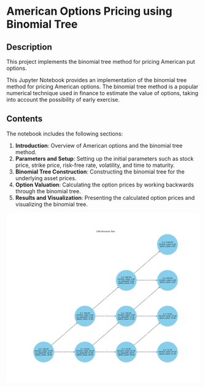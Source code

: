 
# American Options Pricing using Binomial Tree

## Description
This project implements the binomial tree method for pricing American put options.

This Jupyter Notebook provides an implementation of the binomial tree method for pricing American options. The binomial tree method is a popular numerical technique used in finance to estimate the value of options, taking into account the possibility of early exercise.

## Contents
The notebook includes the following sections:
1. **Introduction**: Overview of American options and the binomial tree method.
2. **Parameters and Setup**: Setting up the initial parameters such as stock price, strike price, risk-free rate, volatility, and time to maturity.
3. **Binomial Tree Construction**: Constructing the binomial tree for the underlying asset prices.
4. **Option Valuation**: Calculating the option prices by working backwards through the binomial tree.
5. **Results and Visualization**: Presenting the calculated option prices and visualizing the binomial tree.


![Binomial Tree to Price an American Put Option](graph/bionomial_tree.png)

